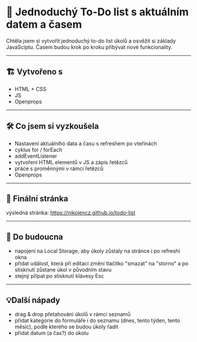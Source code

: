 # 📝 Jednoduchý To-Do list s aktuálním datem a časem

Chtěla jsem si vytvořit jednoduchý to-do list úkolů a osvěžit si základy JavaSciptu. Časem budou krok po kroku přibývat nové funkcionality.


****


## 🏗️ Vytvořeno s

- HTML + CSS
- JS
- Openprops


****


## 🛠️ Co jsem si vyzkoušela

- Nastavení aktuálního data a času s refreshem po vteřinách
- cyklus for / forEach
- addEventListener
- vytvoření HTML elementů v JS a zápis řetězců
- práce s proměnnými v rámci řetězců
- Openprops


****


## 👀 Finální stránka

výsledná stránka: https://nikolencz.github.io/todo-list


****


## 🧭 Do budoucna

- napojení na Local Storage, aby úkoly zůstaly na stránce i po refreshi okna
- přidat událost, která při editaci změní tlačítko "smazat" na "storno" a po stisknutí zůstane úkol v původním stavu
- stejný přípat po stisknutí klávesy Esc


****


## 💡Další nápady

- drag & drop přetahování úkolů v rámci seznamů
- přidat kategorie do formuláře i do seznamu (dnes, tento týden, tento měsíc), podle kterého se budou úkoly řadit
- přidat datum (a čas?) do úkolu
